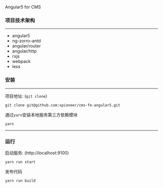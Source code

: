 Angular5 for CMS

### 项目技术架构
***
*  angular5
*  ng-zorro-antd
*  angular/router
*  angular/http
*  rxjs
*  webpack
*  less

### 安装

***
项目地址: (`git clone`)

```
git clone git@github.com:xpioneer/cms-fe-angular5.git
```
通过`yarn`安装本地服务第三方依赖模块

```
yarn
```
***
### 运行

启动服务: (http://localhost:9100)

```
yarn run start
```

发布代码

```
yarn run build
```





